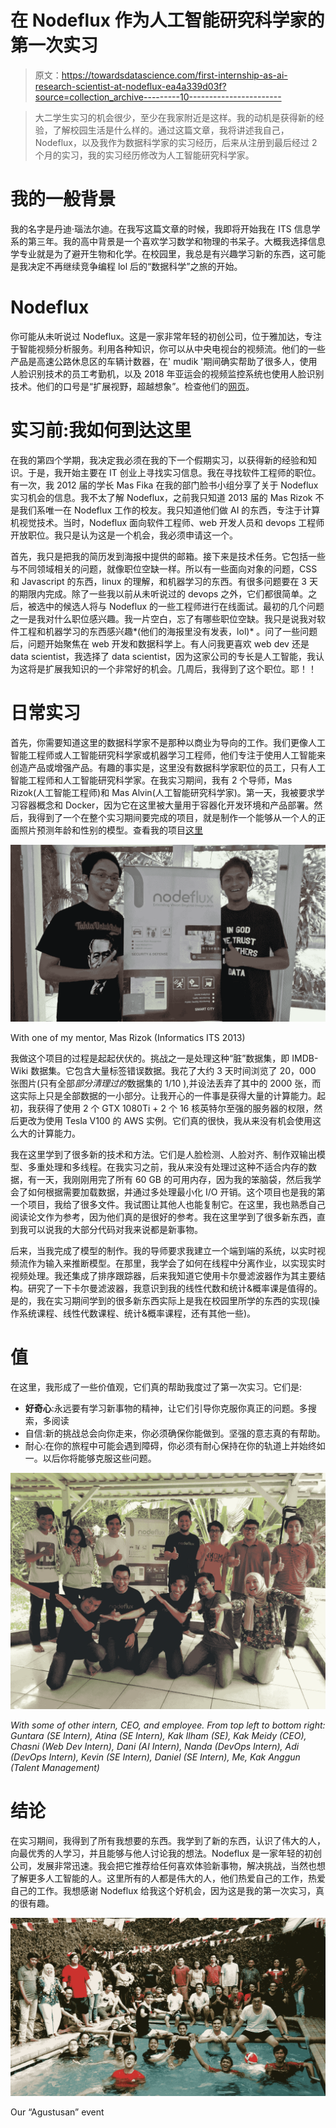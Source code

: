 # 在 Nodeflux 作为人工智能研究科学家的第一次实习

> 原文：<https://towardsdatascience.com/first-internship-as-ai-research-scientist-at-nodeflux-ea4a339d03f?source=collection_archive---------10----------------------->

> 大二学生实习的机会很少，至少在我家附近是这样。我的动机是获得新的经验，了解校园生活是什么样的。通过这篇文章，我将讲述我自己，Nodeflux，以及我作为数据科学家的实习经历，后来从注册到最后经过 2 个月的实习，我的实习经历修改为人工智能研究科学家。

# **我的一般背景**

我的名字是丹迪·瑙法尔迪。在我写这篇文章的时候，我即将开始我在 ITS 信息学系的第三年。我的高中背景是一个喜欢学习数学和物理的书呆子。大概我选择信息学专业就是为了避开生物和化学。在校园里，我总是有兴趣学习新的东西，这可能是我决定不再继续竞争编程 lol 后的“数据科学”之旅的开始。

# **Nodeflux**

你可能从未听说过 Nodeflux。这是一家非常年轻的初创公司，位于雅加达，专注于智能视频分析服务。利用各种知识，你可以从中央电视台的视频流。他们的一些产品是高速公路休息区的车辆计数器，在' mudik '期间确实帮助了很多人，使用人脸识别技术的员工考勤机，以及 2018 年亚运会的视频监控系统也使用人脸识别技术。他们的口号是“扩展视野，超越想象”。检查他们的[网页](http://nodeflux.io)。

# **实习前:我如何到达这里**

在我的第四个学期，我决定我必须在我的下一个假期实习，以获得新的经验和知识。于是，我开始主要在 IT 创业上寻找实习信息。我在寻找软件工程师的职位。有一次，我 2012 届的学长 Mas Fika 在我的部门脸书小组分享了关于 Nodeflux 实习机会的信息。我不太了解 Nodeflux，之前我只知道 2013 届的 Mas Rizok 不是我们系唯一在 Nodeflux 工作的校友。我只知道他们做 AI 的东西，专注于计算机视觉技术。当时，Nodeflux 面向软件工程师、web 开发人员和 devops 工程师开放职位。我只是认为这是一个机会，我必须申请这一个。

首先，我只是把我的简历发到海报中提供的邮箱。接下来是技术任务。它包括一些与不同领域相关的问题，就像职位空缺一样。所以有一些面向对象的问题，CSS 和 Javascript 的东西，linux 的理解，和机器学习的东西。有很多问题要在 3 天的期限内完成。除了一些我以前从未听说过的 devops 之外，它们都很简单。之后，被选中的候选人将与 Nodeflux 的一些工程师进行在线面试。最初的几个问题之一是我对什么职位感兴趣。我一片空白，忘了有哪些职位空缺。我只是说我对软件工程和机器学习的东西感兴趣*(他们的海报里没有发表，lol)* 。问了一些问题后，问题开始聚焦在 web 开发和数据科学上。有人问我更喜欢 web dev 还是 data scientist，我选择了 data scientist，因为这家公司的专长是人工智能，我认为这将是扩展我知识的一个非常好的机会。几周后，我得到了这个职位。耶！！

# **日常实习**

首先，你需要知道这里的数据科学家不是那种以商业为导向的工作。我们更像人工智能工程师或人工智能研究科学家或机器学习工程师，他们专注于使用人工智能来创造产品或增强产品。有趣的事实是，这里没有数据科学家职位的员工，只有人工智能工程师和人工智能研究科学家。在我实习期间，我有 2 个导师，Mas Rizok(人工智能工程师)和 Mas Alvin(人工智能研究科学家)。第一天，我被要求学习容器概念和 Docker，因为它在这里被大量用于容器化开发环境和产品部署。然后，我得到了一个在整个实习期间要完成的项目，就是制作一个能够从一个人的正面照片预测年龄和性别的模型。查看我的项目[这里](https://github.com/dandynaufaldi/Agendernet)

![](img/44188b552ba72375c0c2b91dee5284f2.png)

With one of my mentor, Mas Rizok (Informatics ITS 2013)

我做这个项目的过程是起起伏伏的。挑战之一是处理这种“脏”数据集，即 IMDB-Wiki 数据集。它包含大量标签错误数据。我花了大约 3 天时间浏览了 20，000 张图片(只有全部*部分清理过的*数据集的 1/10 ),并设法丢弃了其中的 2000 张，而这实际上只是全部数据的一小部分。让我开心的一件事是获得大量的计算能力。起初，我获得了使用 2 个 GTX 1080Ti + 2 个 16 核英特尔至强的服务器的权限，然后更改为使用 Tesla V100 的 AWS 实例。它们真的很快，我从来没有机会使用这么大的计算能力。

我在这里学到了很多新的技术和方法。它们是人脸检测、人脸对齐、制作双输出模型、多重处理和多线程。在我实习之前，我从来没有处理过这种不适合内存的数据，有一天，我刚刚用完了所有 60 GB 的可用内存，因为我的笨脑袋，然后我学会了如何根据需要加载数据，并通过多处理最小化 I/O 开销。这个项目也是我的第一个项目，我给了很多文件。我试图让其他人也能复制它。在这里，我也熟悉自己阅读论文作为参考，因为他们真的是很好的参考。我在这里学到了很多新东西，直到我可以说我的大部分代码对我来说都是新事物。

后来，当我完成了模型的制作。我的导师要求我建立一个端到端的系统，以实时视频流作为输入来推断模型。在那里，我学会了如何在线程中分离作业，以实现实时视频处理。我还集成了排序跟踪器，后来我知道它使用卡尔曼滤波器作为其主要结构。研究了一下卡尔曼滤波器，我意识到我的线性代数和统计&概率课是值得的。是的，我在实习期间学到的很多新东西实际上是我在校园里所学的东西的实现(操作系统课程、线性代数课程、统计&概率课程，还有其他一些)。

# **值**

在这里，我形成了一些价值观，它们真的帮助我度过了第一次实习。它们是:

*   **好奇心**:永远要有学习新事物的精神，让它们引导你克服你真正的问题。多搜索，多阅读
*   自信:新的挑战总会向你走来，你必须确保你能做到。坚强的意志真的有帮助。
*   耐心:在你的旅程中可能会遇到障碍，你必须有耐心保持在你的轨道上并始终如一。以后你将能够克服这些问题。

![](img/60add8730b9487b03f1c24c018a0fa66.png)

*With some of other intern, CEO, and employee. From top left to bottom right: Guntara (SE Intern), Atina (SE Intern), Kak Ilham (SE), Kak Meidy (CEO), Chasni (Web Dev Intern), Dani (AI Intern), Nanda (DevOps Intern), Adi (DevOps Intern), Kevin (SE Intern), Daniel (SE Intern), Me, Kak Anggun (Talent Management)*

# **结论**

在实习期间，我得到了所有我想要的东西。我学到了新的东西，认识了伟大的人，向最优秀的人学习，并且能够与他人讨论我的想法。Nodeflux 是一家年轻的初创公司，发展非常迅速。我会把它推荐给任何喜欢体验新事物，解决挑战，当然也想了解更多人工智能的人。这里所有的人都是伟大的人，他们热爱自己的工作，热爱自己的工作。我想感谢 Nodeflux 给我这个好机会，因为这是我的第一次实习，真的很有趣。

![](img/0aa858ae49eff0a7620474477a7982fa.png)

Our “Agustusan” event